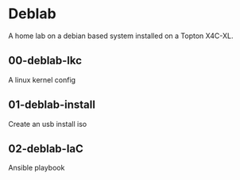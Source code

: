 # Deblab
A home lab on a debian based system installed on a Topton X4C-XL.

## 00-deblab-lkc
A linux kernel config

## 01-deblab-install
Create an usb install iso

## 02-deblab-IaC
Ansible playbook